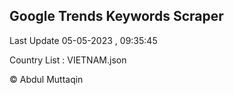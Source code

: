 

## Google Trends Keywords Scraper 
 
Last Update 05-05-2023 , 09:35:45

Country List :
VIETNAM.json



© Abdul Muttaqin 
